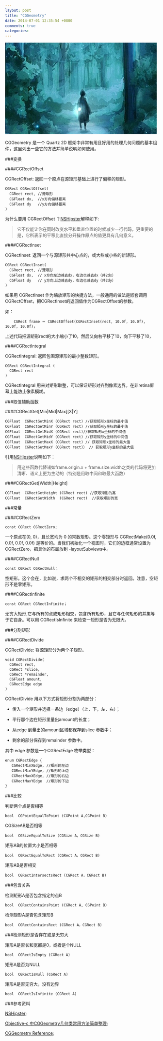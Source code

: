 ```yaml
---
layout: post
title: "CGGeometry"
date: 2014-07-01 12:35:54 +0800
comments: true
categories: 
---
```


![](/images/201407011244.png)

CGGeometry 是一个 Quartz 2D 框架中非常有用且好用的处理几何问题的基本组件，这里列出一些它的方法并简单说明如何使用。

###变换

####CGRectOffset

CGRectOffset: 返回一个原点在源矩形基础上进行了偏移的矩形。

```objc
CGRect CGRectOffset(
  CGRect rect, //源矩形
  CGFloat dx,  //x方向偏移距离
  CGFloat dy   //y方向偏移距离
)
```

为什么要用 CGRectOffset ？[NSHipster](http://nshipster.cn/cggeometry/)解释如下:

> 它不仅能让你在同时改变水平和垂直位置的时候减少一行代码，更重要的是，它所表示的平移比直接分开操作原点的值更具有几何意义。


####CGRectInset

CGRectInset: 返回一个与源矩形共中心点的，或大些或小些的新矩形。

```objc
CGRect CGRectInset(
  CGRect rect, //源矩形
  CGFloat dx,  // x方向左边减去dx，右边也减去dx（共2dx）
  CGFloat dy   // y方向上边减去dy，右边也减去dy（共2dy）
)
```

如果用 CGRectInset 作为缩放矩形的快捷方法，一般通用的做法是嵌套调用CGRectOffset，把CGRectInset的返回值作为CGRectOffset的参数。

如：

```objc
    CGRect frame ＝ CGRectOffset(CGRectInset(rect, 10.0f, 10.0f), 10.0f, 10.0f);
```

上述代码把源矩形rect的大小缩小了10，然后又向右平移了10，向下平移了10，


####CGRectIntegral

CGRectIntegral: 返回包围源矩形的最小整数矩形。

```objc
CGRect CGRectIntegral (
  CGRect rect
)
```

CGRectIntegral 用来对矩形取整，可以保证矩形对齐到像素边界，在非retina屏幕上能防止像素模糊。


###取值辅助函数

####CGRectGet[Min|Mid|Max][X|Y]

```objc
CGFloat  CGRectGetMinX (CGRect rect) //获取矩形x坐标的最小值
CGFloat  CGRectGetMinY (CGRect rect) //获取矩形y坐标的最小值 
CGFloat  CGRectGetMidX (CGRect rect)//获取矩形x坐标的中间值 
CGFloat  CGRectGetMidY (CGRect rect) //获取矩形y坐标的中间值 
CGFloat  CGRectGetMaxX (CGRect rect) // 获取矩形x坐标的最大值 
CGFloat  CGRectGetMaxY (CGRect rect)） // 获取矩形y坐标的最大值 
```

引用[NSHipster](http://nshipster.cn/cggeometry/)说明如下：

> 用这些函数代替诸如frame.origin.x + frame.size.width之类的代码将更加清晰、语义上更为生动的（特别是用取中间和取最大函数）

####CGRectGet[Width|Height]

```objc
CGFloat  CGRectGetHeight (CGRect rect) //获取矩形的高
CGFloat  CGRectGetWidth  (CGRect rect)  //获取矩形的宽
```

###常量

####CGRectZero

```objc
const CGRect CGRectZero;
```

一个原点在(0, 0)，且长宽均为 0 的常数矩形。这个零矩形与 CGRectMake(0.0f, 0.0f, 0.0f, 0.0f) 是等价的。当我们初始化一个视图时，它们的边框通常设置为CGRectZero，把具体的布局放到 -layoutSubviews中。

####CGRectNull

```objc
const CGRect CGRectNull；
```

空矩形。这个会在，比如说，求两个不相交的矩形的相交部分时返回。注意，空矩形不是零矩形。


####CGRectInfinite

```objc
const CGRect CGRectInfinite；
```

无穷大矩形,它与所有的点或矩形相交，包含所有矩形，且它与任何矩形的并集等于它自身。可以用 CGRectIsInfinite 来检查一矩形是否为无限大。


###分割矩形

####CGRectDivide

CGRectDivide: 将源矩形分为两个子矩形。

```objc
void CGRectDivide(
  CGRect rect,
  CGRect *slice,
  CGRect *remainder,
  CGFloat amount,
  CGRectEdge edge
)
```

CGRectDivide 用以下方式将矩形分割为两部分：

* 传入一个矩形并选择一条边（edge）（上，下，左，右）；

* 平行那个边在矩形里量出amount的长度；

* 从edge 到量出的amount区域都保存到slice 参数中；

* 剩余的部分保存到remainder 参数中。


其中 edge 参数是一个CGRectEdge 枚举类型：


```objc
enum CGRectEdge {
   CGRectMinXEdge, //矩形的左边
   CGRectMinYEdge, //矩形的上边
   CGRectMaxXEdge, //矩形的右边
   CGRectMaxYEdge  //矩形的下边
}
```

###比较

判断两个点是否相等

```objc
bool  CGPointEqualToPoint (CGPoint A,CGPoint B)  
```  

 CGSizeAB是否相等
 
```objc
bool  CGSizeEqualToSize (CGSize A，CGSize B)
```

矩形AB的位置大小是否相等
     
```objc
bool  CGRectEqualToRect (CGRect A，CGRect B)
```   
矩形AB是否相交

``` objc   
bool  CGRectIntersectsRect (CGRect A，CGRect B)
```

###包含关系

检测矩形A是否包含指定的点B

```objc
bool  CGRectContainsPoint (CGRect A, CGPoint B) 
```     

检测矩形A是否包含矩形B

```objc
bool  CGRectContainsRect (CGRect A，CGRect B)  
```

###检测矩形是否存在或是无穷大

矩形A是否长和宽都是0，或者是个NULL

```objc
bool  CGRectIsEmpty (CGRect A)
```
矩形A是否为NULL

```objc      
bool  CGRectIsNull (CGRect A)
```
矩形A是否无穷大，没有边界

```objc
bool  CGRectIsInfinite (CGRect A)
```        

###参考资料

[NSHipster](http://nshipster.cn/cggeometry/);

[Objective-c 中CGGeometry几何类常用方法简单整理](http://www.cnblogs.com/xuling/archive/2012/02/09/2343427.html);

[CGGeometry Reference](https://developer.apple.com/library/mac/documentation/GraphicsImaging/Reference/CGGeometry/Reference/reference.html);

